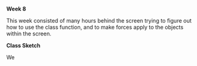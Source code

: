 **Week 8**

This week consisted of many hours behind the screen trying to figure out how to use the class function, and to make forces apply to the objects within the screen.


**Class Sketch**

We 
